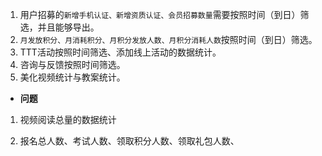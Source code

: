 1. 用户招募的`新增手机认证、新增资质认证、会员招募数量`需要按照时间（到日）筛选，并且能够导出。
2. `月发放积分、月消耗积分、月积分发放人数、月积分消耗人数`按照时间（到日）筛选。
3. TTT活动按照时间筛选、添加线上活动的数据统计。
4. 咨询与反馈按照时间筛选。
5. 美化视频统计与教案统计。



* **问题**

1. 视频阅读总量的数据统计





1. 报名总人数、考试人数、领取积分人数、领取礼包人数、